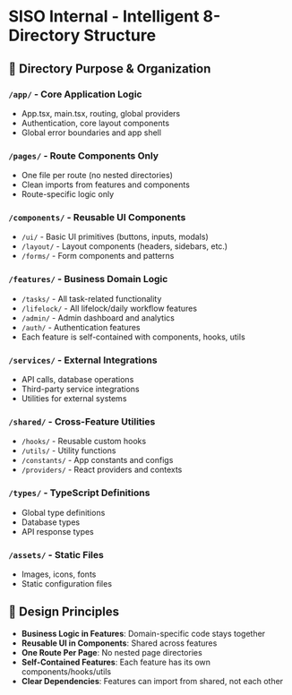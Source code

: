 # SISO Internal - Intelligent 8-Directory Structure

## 📁 Directory Purpose & Organization

### `/app/` - Core Application Logic
- App.tsx, main.tsx, routing, global providers
- Authentication, core layout components
- Global error boundaries and app shell

### `/pages/` - Route Components Only
- One file per route (no nested directories)
- Clean imports from features and components
- Route-specific logic only

### `/components/` - Reusable UI Components
- `/ui/` - Basic UI primitives (buttons, inputs, modals)
- `/layout/` - Layout components (headers, sidebars, etc.)
- `/forms/` - Form components and patterns

### `/features/` - Business Domain Logic
- `/tasks/` - All task-related functionality
- `/lifelock/` - All lifelock/daily workflow features  
- `/admin/` - Admin dashboard and analytics
- `/auth/` - Authentication features
- Each feature is self-contained with components, hooks, utils

### `/services/` - External Integrations
- API calls, database operations
- Third-party service integrations
- Utilities for external systems

### `/shared/` - Cross-Feature Utilities
- `/hooks/` - Reusable custom hooks
- `/utils/` - Utility functions
- `/constants/` - App constants and configs
- `/providers/` - React providers and contexts

### `/types/` - TypeScript Definitions
- Global type definitions
- Database types
- API response types

### `/assets/` - Static Files
- Images, icons, fonts
- Static configuration files

## 🎯 Design Principles
- **Business Logic in Features**: Domain-specific code stays together
- **Reusable UI in Components**: Shared across features
- **One Route Per Page**: No nested page directories
- **Self-Contained Features**: Each feature has its own components/hooks/utils
- **Clear Dependencies**: Features can import from shared, not each other